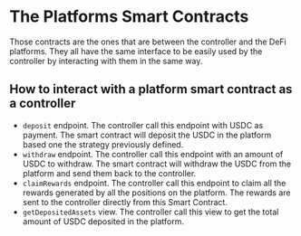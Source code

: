 # The Platforms Smart Contracts

Those contracts are the ones that are between the controller and the DeFi platforms. They all have the same interface to be easily used by the controller by interacting with them in the same way.

## How to interact with a platform smart contract as a controller

- `deposit` endpoint. The controller call this endpoint with USDC as payment. The smart contract will deposit the USDC in the platform based one the strategy previously defined.
- `withdraw` endpoint. The controller call this endpoint with an amount of USDC to withdraw. The smart contract will withdraw the USDC from the platform and send them back to the controller.
- `claimRewards` endpoint. The controller call this endpoint to claim all the rewards generated by all the positions on the platform. The rewards are sent to the controller directly from this Smart Contract.
- `getDepositedAssets` view. The controller call this view to get the total amount of USDC deposited in the platform.
